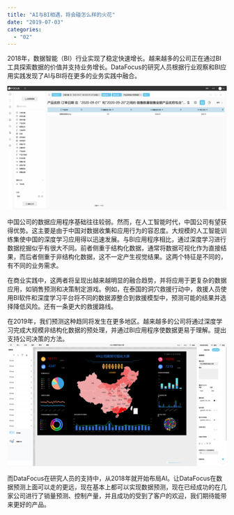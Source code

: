 ```yaml
---
title: "AI与BI相遇，将会碰怎么样的火花"
date: "2019-07-03"
categories: 
  - "02"
---
```


2018年，数据智能（BI）行业实现了稳定快速增长。越来越多的公司正在通过BI工具探索数据的价值并支持业务增长。DataFocus的研究人员根据行业观察和BI应用实践发现了AI与BI将在更多的业务实践中融合。

![](images/word-image-68.png)

中国公司的数据应用程序基础往往较弱。然而，在人工智能时代，中国公司有望获得优势。这主要是由于中国对数据收集和应用行为的容忍度。大规模的人工智能训练集使中国的深度学习应用得以迅速发展。与BI应用程序相比，通过深度学习进行数据挖掘似乎有很大不同。前者侧重于结构化数据，通常将数据可视化作为直接结果，而后者侧重于非结构化数据，这不一定产生视觉结果。这两个特征是不同的，有不同的业务需求。

在商业实践中，这两者将呈现出越来越明显的融合趋势，并将应用于更复杂的数据应用，如销售预测和决策制定游戏。例如，在泰国的洞穴救援行动中，救援人员使用BI软件和深度学习平台将不同的数据源整合到救援模型中，预测可能的结果并选择降低风险。还有一条更大的救援路线。

在2019年，我们预测这种趋同将发生在更多地区。越来越多的公司将通过深度学习完成大规模非结构化数据的预处理，并通过BI应用程序使数据更易于理解。提出支持公司决策的方法。![](images/word-image-94.png)

而DataFocus在研究人员的支持中，从2018年就开始布局AI。让DataFocus在数据预测上面可以走的更远，现在基本上都可以实现数据预测，现在已经成功的在几家公司进行了销量预测、控制产量，并且成功的受到了客户的欢迎，我们期待能带来更好的产品。
